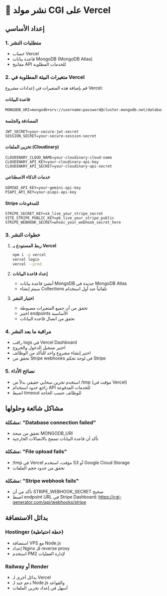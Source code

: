 # 🚀 نشر مولد CGI على Vercel

## إعداد الأساسي

### 1. متطلبات النشر
- حساب Vercel
- قاعدة بيانات MongoDB (MongoDB Atlas)
- مفاتيح API للخدمات المطلوبة

### 2. متغيرات البيئة المطلوبة في Vercel

قم بإضافة هذه المتغيرات في إعدادات مشروع Vercel:

#### قاعدة البيانات
```
MONGODB_URI=mongodb+srv://username:password@cluster.mongodb.net/database
```

#### المصادقة والجلسة
```
JWT_SECRET=your-secure-jwt-secret
SESSION_SECRET=your-secure-session-secret
```

#### تخزين الملفات (Cloudinary)
```
CLOUDINARY_CLOUD_NAME=your-cloudinary-cloud-name
CLOUDINARY_API_KEY=your-cloudinary-api-key
CLOUDINARY_API_SECRET=your-cloudinary-api-secret
```

#### خدمات الذكاء الاصطناعي
```
GEMINI_API_KEY=your-gemini-api-key
PIAPI_API_KEY=your-piapi-api-key
```

#### Stripe للمدفوعات
```
STRIPE_SECRET_KEY=sk_live_your_stripe_secret
VITE_STRIPE_PUBLIC_KEY=pk_live_your_stripe_public
STRIPE_WEBHOOK_SECRET=whsec_your_webhook_secret_here
```

### 3. خطوات النشر

1. **ربط المستودع بـ Vercel**
   ```bash
   npm i -g vercel
   vercel login
   vercel --prod
   ```

2. **إعداد قاعدة البيانات**
   - أنشئ قاعدة بيانات MongoDB جديدة في MongoDB Atlas
   - سيتم إنشاء Collections تلقائياً عند أول استخدام

3. **اختبار النشر**
   - تحقق من أن جميع المتغيرات مضبوطة
   - اختبر endpoints الأساسية
   - تحقق من اتصال قاعدة البيانات

### 4. مراقبة ما بعد النشر

- راقب logs في Vercel Dashboard
- اختبر تسجيل الدخول والخروج  
- اختبر إنشاء مشروع واحد للتأكد من الوظائف
- تحقق من Stripe webhooks في لوحة تحكم Stripe

### 5. نصائح الأداء

- استخدم تخزين سحابي حقيقي بدلاً من /tmp (مؤقت في Vercel)
- راجع حدود استخدام API للخدمات المدفوعة
- اضبط timeout للوظائف حسب الحاجة

## مشاكل شائعة وحلولها

### مشكلة: "Database connection failed"
- تحقق من صحة MONGODB_URI
- تأكد أن قاعدة البيانات تسمح بالاتصالات الخارجية

### مشكلة: "File upload fails" 
- /tmp في Vercel مؤقت، استخدم S3 أو Google Cloud Storage
- تحقق من حدود حجم الملفات

### مشكلة: "Stripe webhook fails"
- تأكد من أن STRIPE_WEBHOOK_SECRET صحيح
- اضبط endpoint URL في Stripe Dashboard: https://cgi-generator.com/api/webhooks/stripe

## بدائل الاستضافة

### Hostinger (خطة احتياطية)
- استضافة VPS مع Node.js
- إعداد Nginx للـ reverse proxy
- استخدم PM2 لإدارة العمليات

### Railway أو Render
- بدائل أخرى لـ Vercel
- دعم جيد لـ Node.js والقواعد
- أسهل في إعداد تخزين الملفات